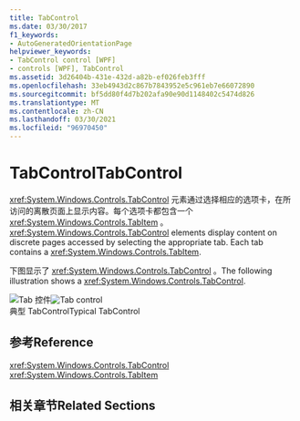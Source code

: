 ```yaml
---
title: TabControl
ms.date: 03/30/2017
f1_keywords:
- AutoGeneratedOrientationPage
helpviewer_keywords:
- TabControl control [WPF]
- controls [WPF], TabControl
ms.assetid: 3d26404b-431e-432d-a82b-ef026feb3fff
ms.openlocfilehash: 33eb4943d2c867b7843952e5c961eb7e66072890
ms.sourcegitcommit: bf5dd80f4d7b202afa90e90d1148402c5474d826
ms.translationtype: MT
ms.contentlocale: zh-CN
ms.lasthandoff: 03/30/2021
ms.locfileid: "96970450"
---
```

# <a name="tabcontrol"></a><span data-ttu-id="99703-102">TabControl</span><span class="sxs-lookup"><span data-stu-id="99703-102">TabControl</span></span>
<span data-ttu-id="99703-103"><xref:System.Windows.Controls.TabControl> 元素通过选择相应的选项卡，在所访问的离散页面上显示内容。每个选项卡都包含一个 <xref:System.Windows.Controls.TabItem> 。</span><span class="sxs-lookup"><span data-stu-id="99703-103"><xref:System.Windows.Controls.TabControl> elements display content on discrete pages accessed by selecting the appropriate tab. Each tab contains a <xref:System.Windows.Controls.TabItem>.</span></span>  
  
 <span data-ttu-id="99703-104">下图显示了 <xref:System.Windows.Controls.TabControl> 。</span><span class="sxs-lookup"><span data-stu-id="99703-104">The following illustration shows a <xref:System.Windows.Controls.TabControl>.</span></span>  
  
 <span data-ttu-id="99703-105">![Tab 控件](./media/ss-ctl-tabcontrol.gif "SS_CTL_tabcontrol")</span><span class="sxs-lookup"><span data-stu-id="99703-105">![Tab control](./media/ss-ctl-tabcontrol.gif "SS_CTL_tabcontrol")</span></span>  
<span data-ttu-id="99703-106">典型 TabControl</span><span class="sxs-lookup"><span data-stu-id="99703-106">Typical TabControl</span></span>  
  
## <a name="reference"></a><span data-ttu-id="99703-107">参考</span><span class="sxs-lookup"><span data-stu-id="99703-107">Reference</span></span>  
 <xref:System.Windows.Controls.TabControl>  
  <xref:System.Windows.Controls.TabItem>  
  
## <a name="related-sections"></a><span data-ttu-id="99703-108">相关章节</span><span class="sxs-lookup"><span data-stu-id="99703-108">Related Sections</span></span>
